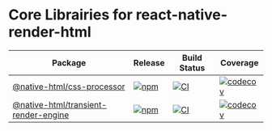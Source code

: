 # Core Librairies for react-native-render-html

| Package                                                                         | Release                                                                                                                                         | Build Status                                                                                                                                                                                               | Coverage                                                                                                                                                                             |
| ------------------------------------------------------------------------------- | ----------------------------------------------------------------------------------------------------------------------------------------------- | ---------------------------------------------------------------------------------------------------------------------------------------------------------------------------------------------------------- | ------------------------------------------------------------------------------------------------------------------------------------------------------------------------------------ |
| [@native-html/css-processor](packages/css-processor#readme)                     | [![npm](https://img.shields.io/npm/v/@native-html/css-processor)](https://www.npmjs.com/package/@native-html/css-processor)                     | [![CI](https://github.com/native-html/core/workflows/css-processor/badge.svg?branch=main)](https://github.com/native-html/core/actions?query=branch%3Amain+workflow%3Acss-processor)                   | [![codecov](https://codecov.io/gh/native-html/core/branch/main/graph/badge.svg?flag=css-processor)](https://codecov.io/gh/native-html/core?flag=css-processor)                     |
| [@native-html/transient-render-engine](packages/transient-render-engine#readme) | [![npm](https://img.shields.io/npm/v/@native-html/transient-render-engine)](https://www.npmjs.com/package/@native-html/transient-render-engine) | [![CI](https://github.com/native-html/core/workflows/transient-render-engine/badge.svg?branch=main)](https://github.com/native-html/core/actions?query=branch%3Amain+workflow%3Atransient-render-tree) | [![codecov](https://codecov.io/gh/native-html/core/branch/main/graph/badge.svg?flag=transient-render-engine)](https://codecov.io/gh/native-html/core?flag=transient-render-engine) |
